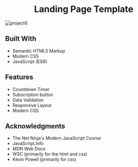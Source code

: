 <h1 align="center">Landing Page Template</h1>

![project6](https://user-images.githubusercontent.com/115553545/197778912-d57adb8c-b303-48ee-90d5-2e1cf0b4347b.PNG)

## Built With


- Semantic HTML5 Markup
- Modern CSS
- JavaScript (ES6)

## Features

- Countdown Timer
- Subscription button
- Data Validation
- Responsive Layout
- Modern CSS

## Acknowledgments

- The Net Ninja's Modern JavaScript Course
- JavaScript.Info
- MDN Web Docs
- W3C (primarily for the html and css)
- Kevin Powell (primarily for css)
